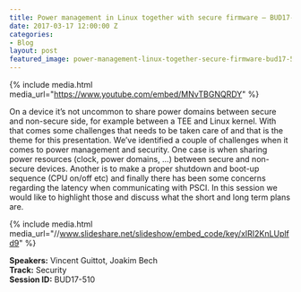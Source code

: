 ```yaml
---
title: Power management in Linux together with secure firmware – BUD17-510
date: 2017-03-17 12:00:00 Z
categories:
- Blog
layout: post
featured_image: power-management-linux-together-secure-firmware-bud17-510-image.jpeg
---
```


{% include media.html media_url="https://www.youtube.com/embed/MNvTBGNQRDY" %}

On a device it’s not uncommon to share power domains between secure and non-secure side, for example between a TEE and Linux kernel. With that comes some challenges that needs to be taken care of and that is the theme for this presentation. We’ve identified a couple of challenges when it comes to power management and security. One case is when sharing power resources (clock, power domains, …) between secure and non-secure devices. Another is to make a proper shutdown and boot-up sequence (CPU on/off etc) and finally there has been some concerns regarding the latency when communicating with PSCI. In this session we would like to highlight those and discuss what the short and long term plans are.


{% include media.html media_url="//www.slideshare.net/slideshow/embed_code/key/xIRI2KnLUplfd9" %}

**Speakers:** Vincent Guittot, Joakim Bech  
**Track:** Security  
**Session ID:** BUD17-510  
